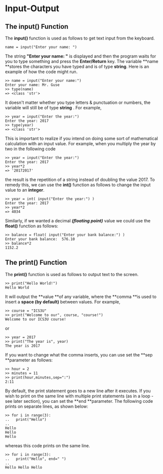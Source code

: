 # Input-Output

## The input\(\) Function

The **input\(\)** function is used as follows to get text input from the keyboard.

```
name = input("Enter your name: ")
```

The string **"Enter your name: "** is displayed and then the program waits for you to type something and press the **Enter/Return** key.  The variable **name **stores the characters you have typed and is of type **string**.  Here is an example of how the code might run.

```
>> name = input("Enter your name:")
Enter your name: Mr. Guse
>> type(name)
=> <class 'str'>
```

It doesn't matter whether you type letters & punctuation or numbers, the variable will still be of type **string** . For example,

```
>> year = input("Enter the year:")
Enter the year: 2017
>> type(year)
=> <class 'str'>
```

This is important to realize if you intend on doing some sort of mathematical calculation with an input value.  For example, when you multiply the year by two in the following code

```
>> year = input("Enter the year:")
Enter the year: 2017
>> year*2
=> '20172017'
```

the result is the repetition of a string instead of doubling the value 2017.  To remedy this, we can use the **int\(\)** function as follows to change the input value to an **integer**.

```
>> year = int( input("Enter the year:") )
Enter the year: 2017
>> year*2
=> 4034
```

Similarly, if we wanted a decimal ***(floating point)*** value we could use the **float\(\)** function as follows:

```
>> balance = float( input("Enter your bank balance:") )
Enter your bank balance:  576.10
>> balance*2
1152.2
```

## The print\(\) Function

The **print\(\)** function is used as follows to output text to the screen.

```
>> print("Hello World!")
Hello World
```

It will output the **value **of any variable, where the **comma **is used to insert a **space \(by default\)** between values.  For example,

```
>> course = "ICS3U"
>> print("Welcome to our", course, "course!")
Welcome to our ICS3U course!
```

or

```
>> year = 2017
>> print("The year is", year)
The year is 2017
```

If you want to change what the comma inserts, you can use set the **sep **parameter as follows:

```
>> hour = 2
>> minutes = 11
>> print(hour,minutes,sep=":")
2:11
```

By default, the print statement goes to a new line after it executes.  If you wish to print on the same line with multiple print statements \(as in a loop - see later section\), you can set the **end **parameter.  The following code prints on separate lines, as shown below:

```
>> for i in range(3): 
..   print("Hello") 
..   
Hello
Hello
Hello
```

whereas this code prints on the same line.

```
>> for i in range(3): 
..   print("Hello", end=" ") 
..   
Hello Hello Hello
```



